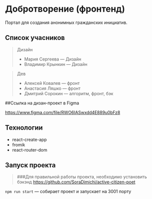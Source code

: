 # Добротворение (фронтенд)

Портал для создания анонимных гражданских инициатив.

## Список учасников

>Дизайн
>* Мария Сергеева — Дизайн
>* Владимир Крынкин — Дизайн

>Дев
>* Алексей Ковалев — фронт
>* Анастасия Ляшко — фронт
>* Дмитрий Сорокин — алгоритм, фронт, бэк

##Ссылка на дизан-проект в Figma

https://www.figma.com/file/RWO6IASwxdd4E889u0bFz8

## Технологии

* react-create-app
* fromik
* react-router-dom

## Запуск проекта


>###Для правильной работы проекта, необходимо установить бэкэнд
>https://github.com/SoraDimichi/active-citizen-poet


`npm run start` — собирает проект и запускает на 3001 порту




